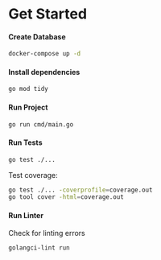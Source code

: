 # Get Started

#### Create Database

```bash
docker-compose up -d
```

#### Install dependencies

```bash
go mod tidy
```

#### Run Project

```bash
go run cmd/main.go
```

#### Run Tests

```bash 
go test ./...
```

Test coverage:
```bash
go test ./... -coverprofile=coverage.out
go tool cover -html=coverage.out
```

#### Run Linter

Check for linting errors
```bash
golangci-lint run
```

